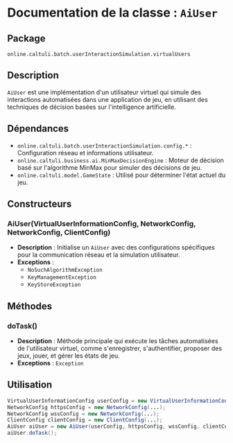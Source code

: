 # Documentation de la classe : `AiUser`

## Package
`online.caltuli.batch.userInteractionSimulation.virtualUsers`

## Description
`AiUser` est une implémentation d'un utilisateur virtuel qui simule des interactions automatisées dans une application de jeu, en utilisant des techniques de décision basées sur l'intelligence artificielle.

## Dépendances
- `online.caltuli.batch.userInteractionSimulation.config.*` : Configuration réseau et informations utilisateur.
- `online.caltuli.business.ai.MinMaxDecisionEngine` : Moteur de décision basé sur l'algorithme MinMax pour simuler des décisions de jeu.
- `online.caltuli.model.GameState` : Utilisé pour déterminer l'état actuel du jeu.

## Constructeurs
### AiUser(VirtualUserInformationConfig, NetworkConfig, NetworkConfig, ClientConfig)
- **Description** : Initialise un `AiUser` avec des configurations spécifiques pour la communication réseau et la simulation utilisateur.
- **Exceptions** :
    - `NoSuchAlgorithmException`
    - `KeyManagementException`
    - `KeyStoreException`

## Méthodes
### doTask()
- **Description** : Méthode principale qui exécute les tâches automatisées de l'utilisateur virtuel, comme s'enregistrer, s'authentifier, proposer des jeux, jouer, et gérer les états de jeu.
- **Exceptions** : `Exception`

## Utilisation
```java
VirtualUserInformationConfig userConfig = new VirtualUserInformationConfig(...);
NetworkConfig httpsConfig = new NetworkConfig(...);
NetworkConfig wssConfig = new NetworkConfig(...);
ClientConfig clientConfig = new ClientConfig(...);
AiUser aiUser = new AiUser(userConfig, httpsConfig, wssConfig, clientConfig);
aiUser.doTask();
